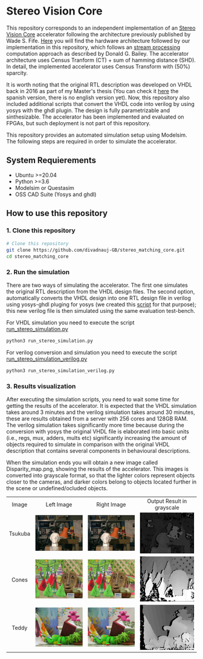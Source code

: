 # Stereo Vision Core

This repository corresponds to an independent implementation of an [Stereo Vision Core](https://ieeexplore.ieee.org/document/6213095) accelerator following the architecture previously published by Wade S. Fife. [Here](https://github.com/divadnauj-GB/stereo_matching_core/blob/main/docs/Stereo_Match_Core.pdf) you will find the hardware architecture followed by our implementation in this repository, which follows an [stream processing](https://books.google.it/books?hl=en&lr=&id=zBvQEAAAQBAJ&oi=fnd&pg=PR13&dq=info:VoM82DhlG14J:scholar.google.com&ots=Kd3v-oct1x&sig=0lTqyihl90F4YWILAg8FHmiNHlI&redir_esc=y#v=onepage&q&f=false) computation approach as described by Donald G. Bailey. The accelerator architecture uses Census Tranform (CT) + sum of hamming distance (SHD). In detail, the implemented accelerator uses Census Transform with (50%) sparcity.

It is worth noting that the original RTL description was developed on VHDL back in 2016 as part of my Master's thesis (You can check it [here](https://github.com/divadnauj-GB/stereo_matching_core/blob/main/docs/JuanDGuerrero-Msc-Thesis.pdf) the spanish version, there is no english version yet). Now, this repository also included additional scripts that convert the VHDL code into verilog by using yosys with the ghdl plugin. The design is fully parametrizable and sinthesizable. The accelerator has been implemented and evaluated on FPGAs, but such deployment is not part of this repository.

This repository provides an automated simulation setup using Modelsim. The following steps are required in order to simulate the accelerator.

## System Requierements

- Ubuntu >=20.04
- Python >=3.6
- Modelsim or Questasim
- OSS CAD Suite (Yosys and ghdl)

## How to use this repository

### 1. Clone this repository

```bash
# Clone this repository
git clone https://github.com/divadnauj-GB/stereo_matching_core.git
cd stereo_matching_core
```

### 2. Run the simulation

There are two ways of simulating the accelerator. The first one simulates the original RTL description from the VHDL design files. The second option, automatically converts the VHDL design into one RTL design file in verilog using yosys-ghdl pluging for yosys (we created this [script](https://github.com/divadnauj-GB/stereo_matching_core/blob/main/yosys_ghdl.sh) for that purpose); this new verilog file is then simulated using the same evaluation test-bench.

For VHDL simulation you need to execute the script [run_stereo_simulation.py](https://github.com/divadnauj-GB/stereo_matching_core/blob/main/run_stereo_simulation_verilog.py)

```bash
python3 run_stereo_simulation.py
```

For verilog conversion and simulation you need  to execute the script [run_stereo_simulation_verilog.py](https://github.com/divadnauj-GB/stereo_matching_core/blob/main/run_stereo_simulation_verilog.py)

```bash
python3 run_stereo_simulation_verilog.py
```

### 3. Results visualization

After executing the simulation scripts, you need to wait some time for getting the results of the accelerator. It is expected that the VHDL simulation takes around 3 minutes and the verilog simulation takes around 30 minutes, these are results obtained from a server with 256 cores and 128GB RAM. The verilog simulation takes significantly more time because during the conversion with yosys the original VHDL file is elaborated into basic units (i.e., regs, mux, adders, mults etc) significantly increasing the amount of objects required to simulate in comparison with the original VHDL description that contains several components in behavioural descriptions.

When the simulation ends you will obtain a new image called Disparity_map.png, showing the results of the accelerator. This images is converted into grayscale format, so that the lighter colors represent objects closer to the cameras, and darker colors belong to objects located further in the scene or undefined/ocluded objects.

| | | | |
|:-:|:-:|:-:|:-:|
|Image| Left Image          |      Right Image     |     Output Result in grayscale    |
|Tsukuba| ![Leftimg](imL.png) | ![rightim](imR.png)  |![Disparity_map](Disparity_map_tsukuba.png)|
|Cones| ![Leftimg](im2L.png) | ![rightim](im2R.png)  |![Disparity_map](Disparity_map_Cones.png)|
|Teddy| ![Leftimg](im6L.png) | ![rightim](im6R.png)  |![Disparity_map](Disparity_map_teddy.png)|
